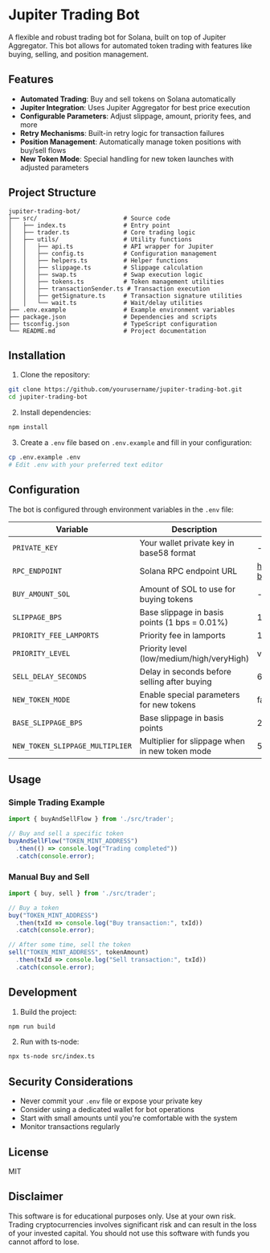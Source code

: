 # Jupiter Trading Bot

A flexible and robust trading bot for Solana, built on top of Jupiter Aggregator. This bot allows for automated token trading with features like buying, selling, and position management.

## Features

- **Automated Trading**: Buy and sell tokens on Solana automatically
- **Jupiter Integration**: Uses Jupiter Aggregator for best price execution
- **Configurable Parameters**: Adjust slippage, amount, priority fees, and more
- **Retry Mechanisms**: Built-in retry logic for transaction failures
- **Position Management**: Automatically manage token positions with buy/sell flows
- **New Token Mode**: Special handling for new token launches with adjusted parameters

## Project Structure

```
jupiter-trading-bot/
├── src/                        # Source code
│   ├── index.ts                # Entry point
│   ├── trader.ts               # Core trading logic
│   ├── utils/                  # Utility functions
│   │   ├── api.ts              # API wrapper for Jupiter
│   │   ├── config.ts           # Configuration management
│   │   ├── helpers.ts          # Helper functions
│   │   ├── slippage.ts         # Slippage calculation
│   │   ├── swap.ts             # Swap execution logic
│   │   ├── tokens.ts           # Token management utilities
│   │   ├── transactionSender.ts # Transaction execution
│   │   ├── getSignature.ts     # Transaction signature utilities
│   │   └── wait.ts             # Wait/delay utilities
├── .env.example                # Example environment variables
├── package.json                # Dependencies and scripts
├── tsconfig.json               # TypeScript configuration
└── README.md                   # Project documentation
```

## Installation

1. Clone the repository:
```bash
git clone https://github.com/yourusername/jupiter-trading-bot.git
cd jupiter-trading-bot
```

2. Install dependencies:
```bash
npm install
```

3. Create a `.env` file based on `.env.example` and fill in your configuration:
```bash
cp .env.example .env
# Edit .env with your preferred text editor
```

## Configuration

The bot is configured through environment variables in the `.env` file:

| Variable | Description | Default |
|----------|-------------|---------|
| `PRIVATE_KEY` | Your wallet private key in base58 format | - |
| `RPC_ENDPOINT` | Solana RPC endpoint URL | https://api.mainnet-beta.solana.com |
| `BUY_AMOUNT_SOL` | Amount of SOL to use for buying tokens | - |
| `SLIPPAGE_BPS` | Base slippage in basis points (1 bps = 0.01%) | 100 |
| `PRIORITY_FEE_LAMPORTS` | Priority fee in lamports | 10000000 |
| `PRIORITY_LEVEL` | Priority level (low/medium/high/veryHigh) | veryHigh |
| `SELL_DELAY_SECONDS` | Delay in seconds before selling after buying | 60 |
| `NEW_TOKEN_MODE` | Enable special parameters for new tokens | false |
| `BASE_SLIPPAGE_BPS` | Base slippage in basis points | 200 |
| `NEW_TOKEN_SLIPPAGE_MULTIPLIER` | Multiplier for slippage when in new token mode | 5 |

## Usage

### Simple Trading Example

```typescript
import { buyAndSellFlow } from './src/trader';

// Buy and sell a specific token
buyAndSellFlow("TOKEN_MINT_ADDRESS")
  .then(() => console.log("Trading completed"))
  .catch(console.error);
```

### Manual Buy and Sell

```typescript
import { buy, sell } from './src/trader';

// Buy a token
buy("TOKEN_MINT_ADDRESS")
  .then(txId => console.log("Buy transaction:", txId))
  .catch(console.error);

// After some time, sell the token
sell("TOKEN_MINT_ADDRESS", tokenAmount)
  .then(txId => console.log("Sell transaction:", txId))
  .catch(console.error);
```

## Development

1. Build the project:
```bash
npm run build
```

2. Run with ts-node:
```bash
npx ts-node src/index.ts
```

## Security Considerations

- Never commit your `.env` file or expose your private key
- Consider using a dedicated wallet for bot operations
- Start with small amounts until you're comfortable with the system
- Monitor transactions regularly

## License

MIT

## Disclaimer

This software is for educational purposes only. Use at your own risk. Trading cryptocurrencies involves significant risk and can result in the loss of your invested capital. You should not use this software with funds you cannot afford to lose. 